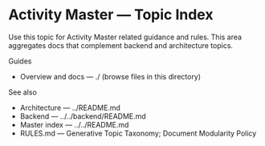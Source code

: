 # Activity Master — Topic Index

Use this topic for Activity Master related guidance and rules. This area aggregates docs that complement backend and architecture topics.

Guides
- Overview and docs — ./ (browse files in this directory)

See also
- Architecture — ../README.md
- Backend — ../../backend/README.md
- Master index — ../../README.md
- RULES.md — Generative Topic Taxonomy; Document Modularity Policy
